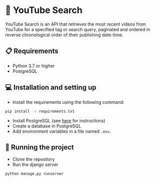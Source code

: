 # 🔎 YouTube Search
YouTube Search is an API that retrieves the most recent videos from YouTube for a specified tag or search query, paginated and ordered in reverse chronological order of their publishing date-time.

## 📋 Requirements
- Python 3.7 or higher
- PostgreSQL

## 💻 Installation and setting up
- Install the requirements using the following command:

```bash
pip install -r requirements.txt
```

- Install PostgreSQL (see [here](https://www.postgresql.org/download/) for instructions)
- Create a database in PostgreSQL
- Add environment variables in a file named `.env`.

## 🚀 Running the project
- Clone the repository
- Run the django server

```bash
python manage.py runserver
```
